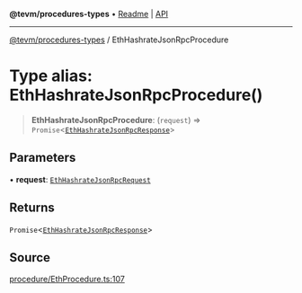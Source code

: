 **@tevm/procedures-types** • [Readme](../README.md) \| [API](../globals.md)

***

[@tevm/procedures-types](../README.md) / EthHashrateJsonRpcProcedure

# Type alias: EthHashrateJsonRpcProcedure()

> **EthHashrateJsonRpcProcedure**: (`request`) => `Promise`\<[`EthHashrateJsonRpcResponse`](EthHashrateJsonRpcResponse.md)\>

## Parameters

• **request**: [`EthHashrateJsonRpcRequest`](EthHashrateJsonRpcRequest.md)

## Returns

`Promise`\<[`EthHashrateJsonRpcResponse`](EthHashrateJsonRpcResponse.md)\>

## Source

[procedure/EthProcedure.ts:107](https://github.com/evmts/tevm-monorepo/blob/main/packages/procedures-types/src/procedure/EthProcedure.ts#L107)
